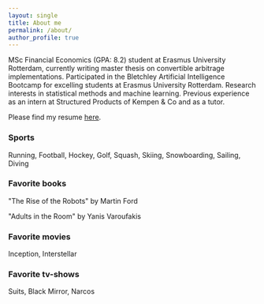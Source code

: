 ```yaml
---
layout: single
title: About me
permalink: /about/
author_profile: true
---
```


MSc Financial Economics (GPA: 8.2) student at Erasmus University Rotterdam, currently writing master thesis on convertible arbitrage implementations. Participated in the Bletchley Artificial Intelligence Bootcamp for excelling students at Erasmus University Rotterdam. Research interests in statistical methods and machine learning. Previous experience as an intern at Structured Products of Kempen & Co and as a tutor.

Please find my resume [here](https://github.com/Thijsq/Curriculum-Vitae/raw/master/CV%20T.J.Quast%20(3).pdf).

### Sports
Running, Football, Hockey, Golf, Squash, Skiing, Snowboarding, Sailing, Diving

### Favorite books
"The Rise of the Robots" by Martin Ford

"Adults in the Room" by Yanis Varoufakis

### Favorite movies
Inception, Interstellar

### Favorite tv-shows
Suits, Black Mirror, Narcos

